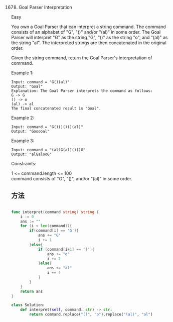 1678. Goal Parser Interpretation


Easy


You own a Goal Parser that can interpret a string command. The command consists of an alphabet of "G", "()" and/or "(al)" in some order. The Goal Parser will interpret "G" as the string "G", "()" as the string "o", and "(al)" as the string "al". The interpreted strings are then concatenated in the original order.

Given the string command, return the Goal Parser's interpretation of command.

 

Example 1:

```
Input: command = "G()(al)"
Output: "Goal"
Explanation: The Goal Parser interprets the command as follows:
G -> G
() -> o
(al) -> al
The final concatenated result is "Goal".
```

Example 2:

```
Input: command = "G()()()()(al)"
Output: "Gooooal"
```

Example 3:

```
Input: command = "(al)G(al)()()G"
Output: "alGalooG"
```

Constraints:

1 <= command.length <= 100   
command consists of "G", "()", and/or "(al)" in some order.


## 方法

```go

func interpret(command string) string {
    i := 0
    ans := ""
    for (i < len(command)){
        if(command[i] == 'G'){
            ans += "G"
            i += 1
        }else{
            if (command[i+1] == ')'){
                ans += "o"
                i += 2
            }else{
                ans += "al" 
                i += 4
            }
        }
    }
    return ans
}

```


```python
class Solution:
    def interpret(self, command: str) -> str:
        return command.replace("()", "o").replace("(al)", "al")
```